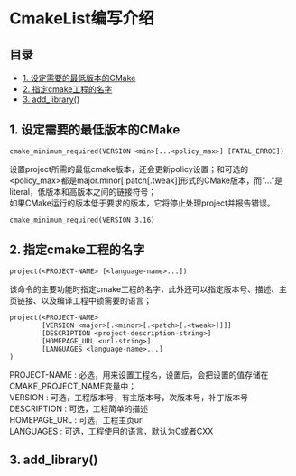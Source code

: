 # CmakeList编写介绍  
## 目录

- [1. 设定需要的最低版本的CMake](#1-设定需要的最低版本的cmake)
- [2. 指定cmake工程的名字](#2-指定cmake工程的名字)
- [3. add_library()](#3-add_library)

## 1. 设定需要的最低版本的CMake
```
cmake_minimum_required(VERSION <min>[...<policy_max>] [FATAL_ERROE])
```
设置project所需的最低cmake版本，还会更新policy设置；<min>和可选的<policy_max>都是major.minor[.patch[.tweak]]形式的CMake版本，而"..."是literal，低版本和高版本之间的链接符号；  
如果CMake运行的版本低于<min>要求的版本，它将停止处理project并报告错误。  

```
cmake_minimum_required(VERSION 3.16)
```

## 2. 指定cmake工程的名字
```
project(<PROJECT-NAME> [<language-name>...])
```
该命令的主要功能时指定cmake工程的名字，此外还可以指定版本号、描述、主页链接、以及编译工程中锁需要的语言；  
```
project(<PROJECT-NAME>
        [VERSION <major>[.<minor>[.<patch>[.<tweak>]]]]
        [DESCRIPTION <project-description-string>]
        [HOMEPAGE_URL <url-string>]
        [LANGUAGES <language-name>...]
)
```
PROJECT-NAME : 必选，用来设置工程名，设置后，会把设置的值存储在CMAKE_PROJECT_NAME变量中；  
VERSION      : 可选，工程版本号，有主版本号，次版本号，补丁版本号  
DESCRIPTION  : 可选，工程简单的描述  
HOMEPAGE_URL : 可选，工程主页url  
LANGUAGES    : 可选，工程使用的语言，默认为C或者CXX

## 3. add_library()


